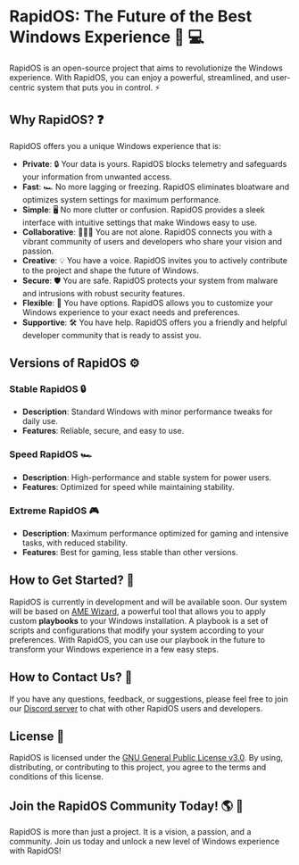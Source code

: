 # RapidOS: The Future of the Best Windows Experience :star2: :computer:

RapidOS is an open-source project that aims to revolutionize the Windows experience. With RapidOS, you can enjoy a powerful, streamlined, and user-centric system that puts you in control. :zap:

## Why RapidOS? :question:

RapidOS offers you a unique Windows experience that is:

- **Private**: :lock: Your data is yours. RapidOS blocks telemetry and safeguards your information from unwanted access.
- **Fast**: :racing_car: No more lagging or freezing. RapidOS eliminates bloatware and optimizes system settings for maximum performance.
- **Simple**: :desktop_computer: No more clutter or confusion. RapidOS provides a sleek interface with intuitive settings that make Windows easy to use.
- **Collaborative**: :people_holding_hands: You are not alone. RapidOS connects you with a vibrant community of users and developers who share your vision and passion.
- **Creative**: :bulb: You have a voice. RapidOS invites you to actively contribute to the project and shape the future of Windows.
- **Secure**: :shield: You are safe. RapidOS protects your system from malware and intrusions with robust security features.
- **Flexible**: :wrench: You have options. RapidOS allows you to customize your Windows experience to your exact needs and preferences.
- **Supportive**: :hammer_and_wrench: You have help. RapidOS offers you a friendly and helpful developer community that is ready to assist you.

## Versions of RapidOS :gear:

### Stable RapidOS :lock:
- **Description**: Standard Windows with minor performance tweaks for daily use.
- **Features**: Reliable, secure, and easy to use.

### Speed RapidOS :racing_car:
- **Description**: High-performance and stable system for power users.
- **Features**: Optimized for speed while maintaining stability.

### Extreme RapidOS :video_game:
- **Description**: Maximum performance optimized for gaming and intensive tasks, with reduced stability.
- **Features**: Best for gaming, less stable than other versions.

## How to Get Started? :rocket:

RapidOS is currently in development and will be available soon. Our system will be based on [AME Wizard](https://ameliorated.io/), a powerful tool that allows you to apply custom **playbooks** to your Windows installation. A playbook is a set of scripts and configurations that modify your system according to your preferences. With RapidOS, you can use our playbook in the future to transform your Windows experience in a few easy steps.

## How to Contact Us? :email:

If you have any questions, feedback, or suggestions, please feel free to join our [Discord server](https://dsc.gg/rapid-community) to chat with other RapidOS users and developers.

## License :page_facing_up:

RapidOS is licensed under the [GNU General Public License v3.0](https://github.com/rapid-community/Rapid/blob/main/LICENSE). By using, distributing, or contributing to this project, you agree to the terms and conditions of this license.

## Join the RapidOS Community Today! :earth_americas: :star2:

RapidOS is more than just a project. It is a vision, a passion, and a community. Join us today and unlock a new level of Windows experience with RapidOS!
